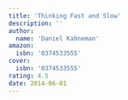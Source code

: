 ```yaml
---
title: 'Thinking Fast and Slow'
description: ''
author:
  name: 'Daniel Kahneman'
amazon:
  isbn: '0374533555'
cover:
  isbn: '0374533555'
rating: 4.5
date: 2014-06-01
---
```


